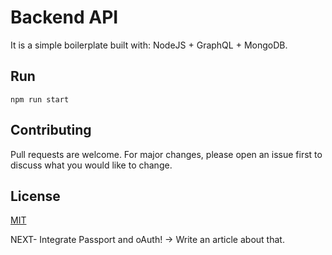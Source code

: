 # Backend API

It is a simple boilerplate built with: NodeJS + GraphQL + MongoDB.

## Run
```npm run start```

## Contributing
Pull requests are welcome. For major changes, please open an issue first to discuss what you would like to change.

## License
[MIT](https://choosealicense.com/licenses/mit/)

NEXT- Integrate Passport and oAuth! -> Write an article about that.